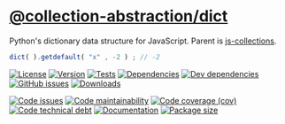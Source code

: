 [@collection-abstraction/dict](https://collection-abstraction.github.io/dict)
==

Python's dictionary data structure for JavaScript. Parent is
[js-collections](https://github.com/make-github-pseudonymous-again/js-collections).

```js
dict( ).getdefault( "x" , -2 ) ; // -2
```

[![License](https://img.shields.io/github/license/collection-abstraction/dict.svg)](https://raw.githubusercontent.com/collection-abstraction/dict/main/LICENSE)
[![Version](https://img.shields.io/npm/v/@collection-abstraction/dict.svg)](https://www.npmjs.org/package/@collection-abstraction/dict)
[![Tests](https://img.shields.io/github/workflow/status/collection-abstraction/dict/ci:test?event=push&label=tests)](https://github.com/collection-abstraction/dict/actions/workflows/ci:test.yml?query=branch:main)
[![Dependencies](https://img.shields.io/david/collection-abstraction/dict.svg)](https://david-dm.org/collection-abstraction/dict)
[![Dev dependencies](https://img.shields.io/david/dev/collection-abstraction/dict.svg)](https://david-dm.org/collection-abstraction/dict?type=dev)
[![GitHub issues](https://img.shields.io/github/issues/collection-abstraction/dict.svg)](https://github.com/collection-abstraction/dict/issues)
[![Downloads](https://img.shields.io/npm/dm/@collection-abstraction/dict.svg)](https://www.npmjs.org/package/@collection-abstraction/dict)

[![Code issues](https://img.shields.io/codeclimate/issues/collection-abstraction/dict.svg)](https://codeclimate.com/github/collection-abstraction/dict/issues)
[![Code maintainability](https://img.shields.io/codeclimate/maintainability/collection-abstraction/dict.svg)](https://codeclimate.com/github/collection-abstraction/dict/trends/churn)
[![Code coverage (cov)](https://img.shields.io/codecov/c/gh/collection-abstraction/dict/main.svg)](https://codecov.io/gh/collection-abstraction/dict)
[![Code technical debt](https://img.shields.io/codeclimate/tech-debt/collection-abstraction/dict.svg)](https://codeclimate.com/github/collection-abstraction/dict/trends/technical_debt)
[![Documentation](https://collection-abstraction.github.io/dict/badge.svg)](https://collection-abstraction.github.io/dict/source.html)
[![Package size](https://img.shields.io/bundlephobia/minzip/@collection-abstraction/dict)](https://bundlephobia.com/result?p=@collection-abstraction/dict)
